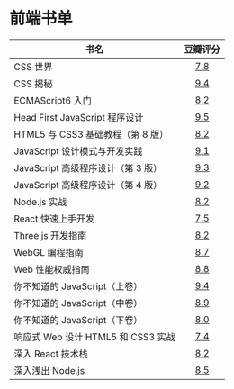 # 前端书单

| 书名                               |                     豆瓣评分                     |
| ---------------------------------- | :----------------------------------------------: |
| CSS 世界                           | [7.8](https://book.douban.com/subject/27615777/) | [![](https://raw.githubusercontent.com/guanpengchn/awesome-books/master/.helper/download.png)](https://github.com/guanpengchn/awesome-books/raw/master/%E5%89%8D%E7%AB%AF/CSS%E4%B8%96%E7%95%8C.pdf) [![](https://raw.githubusercontent.com/guanpengchn/awesome-books/master/.helper/buycar.png)](http://www.ituring.com.cn/search?q=CSS%E4%B8%96%E7%95%8C) |
| CSS 揭秘                           | [9.4](https://book.douban.com/subject/26745943/) | [![](https://raw.githubusercontent.com/guanpengchn/awesome-books/master/.helper/download.png)](https://github.com/guanpengchn/awesome-books/raw/master/%E5%89%8D%E7%AB%AF/CSS%E6%8F%AD%E7%A7%98.pdf) [![](https://raw.githubusercontent.com/guanpengchn/awesome-books/master/.helper/buycar.png)](http://www.ituring.com.cn/search?q=CSS%E6%8F%AD%E7%A7%98) |
| ECMAScript6 入门                   | [8.2](https://book.douban.com/subject/25966265/) | [![](https://raw.githubusercontent.com/guanpengchn/awesome-books/master/.helper/download.png)](https://github.com/guanpengchn/awesome-books/raw/master/%E5%89%8D%E7%AB%AF/ECMAScript6%E5%85%A5%E9%97%A8.pdf) [![](https://raw.githubusercontent.com/guanpengchn/awesome-books/master/.helper/buycar.png)](http://www.ituring.com.cn/search?q=ECMAScript6%E5%85%A5%E9%97%A8) |
| Head First JavaScript 程序设计     | [9.5](https://book.douban.com/subject/27120520/) | [![](https://raw.githubusercontent.com/guanpengchn/awesome-books/master/.helper/download.png)](https://github.com/guanpengchn/awesome-books/raw/master/%E5%89%8D%E7%AB%AF/Head%20First%20JavaScript%E7%A8%8B%E5%BA%8F%E8%AE%BE%E8%AE%A1.pdf) [![](https://raw.githubusercontent.com/guanpengchn/awesome-books/master/.helper/buycar.png)](http://www.ituring.com.cn/search?q=Head%20First%20JavaScript%E7%A8%8B%E5%BA%8F%E8%AE%BE%E8%AE%A1) |
| HTML5 与 CSS3 基础教程（第 8 版）  | [8.2](https://book.douban.com/subject/25878992/) | [![](https://raw.githubusercontent.com/guanpengchn/awesome-books/master/.helper/download.png)](https://github.com/guanpengchn/awesome-books/raw/master/%E5%89%8D%E7%AB%AF/HTML5%E4%B8%8ECSS3%E5%9F%BA%E7%A1%80%E6%95%99%E7%A8%8B%EF%BC%88%E7%AC%AC8%E7%89%88%EF%BC%89.pdf) [![](https://raw.githubusercontent.com/guanpengchn/awesome-books/master/.helper/buycar.png)](http://www.ituring.com.cn/search?q=HTML5%E4%B8%8ECSS3%E5%9F%BA%E7%A1%80%E6%95%99%E7%A8%8B%EF%BC%88%E7%AC%AC8%E7%89%88%EF%BC%89) |
| JavaScript 设计模式与开发实践      | [9.1](https://book.douban.com/subject/26382780/) | [![](https://raw.githubusercontent.com/guanpengchn/awesome-books/master/.helper/download.png)](https://github.com/guanpengchn/awesome-books/raw/master/%E5%89%8D%E7%AB%AF/JavaScript%E8%AE%BE%E8%AE%A1%E6%A8%A1%E5%BC%8F%E4%B8%8E%E5%BC%80%E5%8F%91%E5%AE%9E%E8%B7%B5.pdf) [![](https://raw.githubusercontent.com/guanpengchn/awesome-books/master/.helper/buycar.png)](http://www.ituring.com.cn/search?q=JavaScript%E8%AE%BE%E8%AE%A1%E6%A8%A1%E5%BC%8F%E4%B8%8E%E5%BC%80%E5%8F%91%E5%AE%9E%E8%B7%B5) |
| JavaScript 高级程序设计（第 3 版） | [9.3](https://book.douban.com/subject/10546125/) | [![](https://raw.githubusercontent.com/guanpengchn/awesome-books/master/.helper/download.png)](https://github.com/guanpengchn/awesome-books/raw/master/%E5%89%8D%E7%AB%AF/JavaScript%E9%AB%98%E7%BA%A7%E7%A8%8B%E5%BA%8F%E8%AE%BE%E8%AE%A1%EF%BC%88%E7%AC%AC3%E7%89%88%EF%BC%89.pdf) [![](https://raw.githubusercontent.com/guanpengchn/awesome-books/master/.helper/buycar.png)](http://www.ituring.com.cn/search?q=JavaScript%E9%AB%98%E7%BA%A7%E7%A8%8B%E5%BA%8F%E8%AE%BE%E8%AE%A1%EF%BC%88%E7%AC%AC3%E7%89%88%EF%BC%89) |
| JavaScript 高级程序设计（第 4 版） | [9.2](https://book.douban.com/subject/35175321/) | [![](https://raw.githubusercontent.com/guanpengchn/awesome-books/master/.helper/download.png)](https://github.com/guanpengchn/awesome-books/raw/master/%E5%89%8D%E7%AB%AF/JavaScript%E9%AB%98%E7%BA%A7%E7%A8%8B%E5%BA%8F%E8%AE%BE%E8%AE%A1%EF%BC%88%E7%AC%AC3%E7%89%88%EF%BC%89.pdf) [![](https://raw.githubusercontent.com/guanpengchn/awesome-books/master/.helper/buycar.png)](http://www.ituring.com.cn/search?q=JavaScript%E9%AB%98%E7%BA%A7%E7%A8%8B%E5%BA%8F%E8%AE%BE%E8%AE%A1%EF%BC%88%E7%AC%AC3%E7%89%88%EF%BC%89) |
| Node.js 实战                       | [8.2](https://book.douban.com/subject/25870705/) | [![](https://raw.githubusercontent.com/guanpengchn/awesome-books/master/.helper/download.png)](https://github.com/guanpengchn/awesome-books/raw/master/%E5%89%8D%E7%AB%AF/Node.js%E5%AE%9E%E6%88%98.pdf) [![](https://raw.githubusercontent.com/guanpengchn/awesome-books/master/.helper/buycar.png)](http://www.ituring.com.cn/search?q=Node.js%E5%AE%9E%E6%88%98) |
| React 快速上手开发                 | [7.5](https://book.douban.com/subject/26975465/) | [![](https://raw.githubusercontent.com/guanpengchn/awesome-books/master/.helper/download.png)](https://github.com/guanpengchn/awesome-books/raw/master/%E5%89%8D%E7%AB%AF/React%E5%BF%AB%E9%80%9F%E4%B8%8A%E6%89%8B%E5%BC%80%E5%8F%91.pdf) [![](https://raw.githubusercontent.com/guanpengchn/awesome-books/master/.helper/buycar.png)](http://www.ituring.com.cn/search?q=React%E5%BF%AB%E9%80%9F%E4%B8%8A%E6%89%8B%E5%BC%80%E5%8F%91) |
| Three.js 开发指南                  | [8.2](https://book.douban.com/subject/26349497/) | [![](https://raw.githubusercontent.com/guanpengchn/awesome-books/master/.helper/download.png)](https://github.com/guanpengchn/awesome-books/raw/master/%E5%89%8D%E7%AB%AF/Three.js%E5%BC%80%E5%8F%91%E6%8C%87%E5%8D%97.pdf) [![](https://raw.githubusercontent.com/guanpengchn/awesome-books/master/.helper/buycar.png)](http://www.ituring.com.cn/search?q=Three.js%E5%BC%80%E5%8F%91%E6%8C%87%E5%8D%97) |
| WebGL 编程指南                     | [8.7](https://book.douban.com/subject/25909351/) | [![](https://raw.githubusercontent.com/guanpengchn/awesome-books/master/.helper/download.png)](https://github.com/guanpengchn/awesome-books/raw/master/%E5%89%8D%E7%AB%AF/WebGL%E7%BC%96%E7%A8%8B%E6%8C%87%E5%8D%97.pdf) [![](https://raw.githubusercontent.com/guanpengchn/awesome-books/master/.helper/buycar.png)](http://www.ituring.com.cn/search?q=WebGL%E7%BC%96%E7%A8%8B%E6%8C%87%E5%8D%97) |
| Web 性能权威指南                   | [8.8](https://book.douban.com/subject/25856314/) | [![](https://raw.githubusercontent.com/guanpengchn/awesome-books/master/.helper/download.png)](https://github.com/guanpengchn/awesome-books/raw/master/%E5%89%8D%E7%AB%AF/Web%E6%80%A7%E8%83%BD%E6%9D%83%E5%A8%81%E6%8C%87%E5%8D%97.pdf) [![](https://raw.githubusercontent.com/guanpengchn/awesome-books/master/.helper/buycar.png)](http://www.ituring.com.cn/search?q=Web%E6%80%A7%E8%83%BD%E6%9D%83%E5%A8%81%E6%8C%87%E5%8D%97) |
| 你不知道的 JavaScript（上卷）      | [9.4](https://book.douban.com/subject/26351021/) | [![](https://raw.githubusercontent.com/guanpengchn/awesome-books/master/.helper/download.png)](https://github.com/guanpengchn/awesome-books/raw/master/%E5%89%8D%E7%AB%AF/%E4%BD%A0%E4%B8%8D%E7%9F%A5%E9%81%93%E7%9A%84JavaScript%EF%BC%88%E4%B8%8A%E5%8D%B7%EF%BC%89.pdf) [![](https://raw.githubusercontent.com/guanpengchn/awesome-books/master/.helper/buycar.png)](http://www.ituring.com.cn/search?q=%E4%BD%A0%E4%B8%8D%E7%9F%A5%E9%81%93%E7%9A%84JavaScript%EF%BC%88%E4%B8%8A%E5%8D%B7%EF%BC%89) |
| 你不知道的 JavaScript（中卷）      | [8.9](https://book.douban.com/subject/26854244/) | [![](https://raw.githubusercontent.com/guanpengchn/awesome-books/master/.helper/download.png)](https://github.com/guanpengchn/awesome-books/raw/master/%E5%89%8D%E7%AB%AF/%E4%BD%A0%E4%B8%8D%E7%9F%A5%E9%81%93%E7%9A%84JavaScript%EF%BC%88%E4%B8%AD%E5%8D%B7%EF%BC%89.pdf) [![](https://raw.githubusercontent.com/guanpengchn/awesome-books/master/.helper/buycar.png)](http://www.ituring.com.cn/search?q=%E4%BD%A0%E4%B8%8D%E7%9F%A5%E9%81%93%E7%9A%84JavaScript%EF%BC%88%E4%B8%AD%E5%8D%B7%EF%BC%89) |
| 你不知道的 JavaScript（下卷）      | [8.0](https://book.douban.com/subject/27620408/) | [![](https://raw.githubusercontent.com/guanpengchn/awesome-books/master/.helper/download.png)](https://github.com/guanpengchn/awesome-books/raw/master/%E5%89%8D%E7%AB%AF/%E4%BD%A0%E4%B8%8D%E7%9F%A5%E9%81%93%E7%9A%84JavaScript%EF%BC%88%E4%B8%8B%E5%8D%B7%EF%BC%89.pdf) [![](https://raw.githubusercontent.com/guanpengchn/awesome-books/master/.helper/buycar.png)](http://www.ituring.com.cn/search?q=%E4%BD%A0%E4%B8%8D%E7%9F%A5%E9%81%93%E7%9A%84JavaScript%EF%BC%88%E4%B8%8B%E5%8D%B7%EF%BC%89) |
| 响应式 Web 设计 HTML5 和 CSS3 实战 | [7.4](https://book.douban.com/subject/20390374/) | [![](https://raw.githubusercontent.com/guanpengchn/awesome-books/master/.helper/download.png)](https://github.com/guanpengchn/awesome-books/raw/master/%E5%89%8D%E7%AB%AF/%E5%93%8D%E5%BA%94%E5%BC%8FWeb%E8%AE%BE%E8%AE%A1%20HTML5%E5%92%8CCSS3%E5%AE%9E%E6%88%98.pdf) [![](https://raw.githubusercontent.com/guanpengchn/awesome-books/master/.helper/buycar.png)](http://www.ituring.com.cn/search?q=%E5%93%8D%E5%BA%94%E5%BC%8FWeb%E8%AE%BE%E8%AE%A1%20HTML5%E5%92%8CCSS3%E5%AE%9E%E6%88%98) |
| 深入 React 技术栈                  | [8.2](https://book.douban.com/subject/26918038/) | [![](https://raw.githubusercontent.com/guanpengchn/awesome-books/master/.helper/download.png)](https://github.com/guanpengchn/awesome-books/raw/master/%E5%89%8D%E7%AB%AF/%E6%B7%B1%E5%85%A5React%E6%8A%80%E6%9C%AF%E6%A0%88.pdf) [![](https://raw.githubusercontent.com/guanpengchn/awesome-books/master/.helper/buycar.png)](http://www.ituring.com.cn/search?q=%E6%B7%B1%E5%85%A5React%E6%8A%80%E6%9C%AF%E6%A0%88) |
| 深入浅出 Node.js                   | [8.5](https://book.douban.com/subject/25768396/) | [![](https://raw.githubusercontent.com/guanpengchn/awesome-books/master/.helper/download.png)](https://github.com/guanpengchn/awesome-books/raw/master/%E5%89%8D%E7%AB%AF/%E6%B7%B1%E5%85%A5%E6%B5%85%E5%87%BANode.js.pdf) [![](https://raw.githubusercontent.com/guanpengchn/awesome-books/master/.helper/buycar.png)](http://www.ituring.com.cn/search?q=%E6%B7%B1%E5%85%A5%E6%B5%85%E5%87%BANode.js) |
